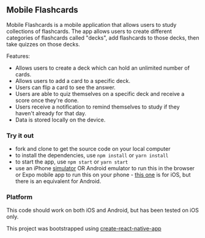 ## Mobile Flashcards

Mobile Flashcards is a mobile application that allows users to study collections of flashcards. The app allows users to create different categories of flashcards called "decks", add flashcards to those decks, then take quizzes on those decks.  

Features:
* Allows users to create a deck which can hold an unlimited number of cards.
* Allows users to add a card to a specific deck.
* Users can flip a card to see the answer.
* Users are able to quiz themselves on a specific deck and receive a score once they're done.
* Users receive a notification to remind themselves to study if they haven't already for that day.
* Data is stored locally on the device.

### Try it out

* fork and clone to get the source code on your local computer
* to install the dependencies, use `npm install` or `yarn install`
* to start the app, use `npm start` or `yarn start`
* use an iPhone [simulator](https://developer.apple.com/xcode/) OR Android emulator to run this in the browser or Expo mobile app to run this on your phone - [this one](https://itunes.apple.com/app/apple-store/id982107779) is for iOS, but there is an equivalent for Android.

### Platform

This code should work on both iOS and Android, but has been tested on iOS only.

This project was bootstrapped using [create-react-native-app](https://github.com/react-community/create-react-native-app)
